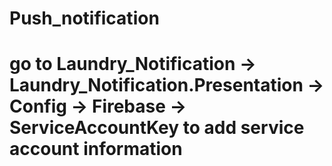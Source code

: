 # Push_notification

# go to Laundry_Notification -> Laundry_Notification.Presentation -> Config -> Firebase -> ServiceAccountKey to add service account information